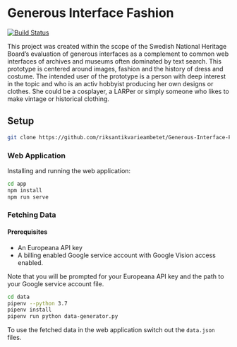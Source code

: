 # Generous Interface Fashion
[![Build Status](https://travis-ci.org/riksantikvarieambetet/Generous-Interface-Fashion.svg?branch=master)](https://travis-ci.org/riksantikvarieambetet/Generous-Interface-Fashion)

This project was created within the scope of the Swedish National Heritage Board’s evaluation of generous interfaces as a complement to common web interfaces of archives and museums often dominated by text search. This prototype is centered around images, fashion and the history of dress and costume. The intended user of the prototype is a person with deep interest in the topic and who is an activ hobbyist producing her own designs or clothes. She could be a cosplayer, a LARPer or simply someone who likes to make vintage or historical clothing. 

## Setup

```bash
git clone https://github.com/riksantikvarieambetet/Generous-Interface-Fashion.git
```

### Web Application

Installing and running the web application:

```bash
cd app
npm install
npm run serve
```

### Fetching Data

#### Prerequisites

 - An Europeana API key
 - A billing enabled Google service account with Google Vision access enabled.

Note that you will be prompted for your Europeana API key and the path to your Google service account file.

```bash
cd data
pipenv --python 3.7
pipenv install
pipenv run python data-generator.py
```

To use the fetched data in the web application switch out the `data.json` files.
